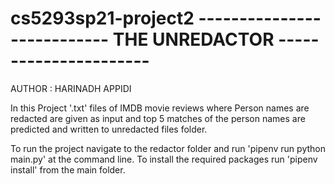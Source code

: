 # cs5293sp21-project2 --------------------------- THE UNREDACTOR ----------------------
AUTHOR : HARINADH APPIDI

In this Project '.txt' files of IMDB movie reviews where Person names are redacted are given as input and top 5 matches of the person names are predicted and written to unredacted files folder.

To run the project navigate to the redactor folder and run 'pipenv run python main.py' at the command line.
To install the required packages run 'pipenv install' from the main folder.

 


